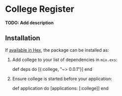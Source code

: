 # College Register

**TODO: Add description**

## Installation

If [available in Hex](https://hex.pm/docs/publish), the package can be installed as:

  1. Add college to your list of dependencies in `mix.exs`:

        def deps do
          [{:college, "~> 0.0.1"}]
        end

  2. Ensure college is started before your application:

        def application do
          [applications: [:college]]
        end
